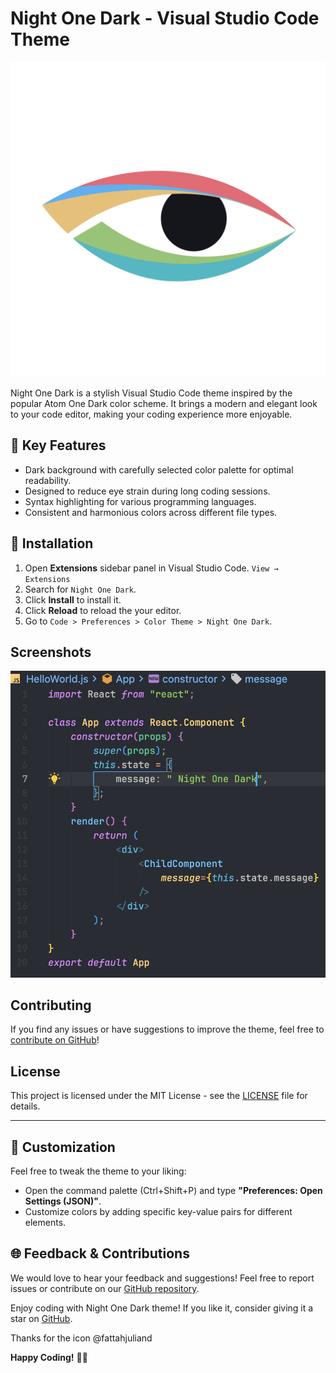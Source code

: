 # Night One Dark - Visual Studio Code Theme

![Night One Dark Preview](https://github.com/0xArdi-N/Night-One-Dark-theme/raw/HEAD/icons/night-one-dark.png)

Night One Dark is a stylish Visual Studio Code theme inspired by the popular Atom One Dark color scheme. It brings a modern and elegant look to your code editor, making your coding experience more enjoyable.

## 🌟 Key Features

- Dark background with carefully selected color palette for optimal readability.
- Designed to reduce eye strain during long coding sessions.
- Syntax highlighting for various programming languages.
- Consistent and harmonious colors across different file types.

## 🔧 Installation

1. Open **Extensions** sidebar panel in Visual Studio Code. `View → Extensions`
2. Search for `Night One Dark`.
3. Click **Install** to install it.
4. Click **Reload** to reload the your editor.
5. Go to `Code > Preferences > Color Theme > Night One Dark`.

## Screenshots

![JavaScript Example](https://github.com/0xArdi-N/Night-One-Dark-theme/raw/HEAD/images/example.png)

## Contributing

If you find any issues or have suggestions to improve the theme, feel free to [contribute on GitHub](https://github.com/ardi-nugraha/Night-One-Dark-theme)!

## License

This project is licensed under the MIT License - see the [LICENSE](https://github.com/0xArdi-N/Night-One-Dark-theme/blob/HEAD/LICENSE) file for details.

---

## 📝 Customization

Feel free to tweak the theme to your liking:

- Open the command palette (Ctrl+Shift+P) and type **"Preferences: Open Settings (JSON)"**.
- Customize colors by adding specific key-value pairs for different elements.

## 🌐 Feedback & Contributions

We would love to hear your feedback and suggestions! Feel free to report issues or contribute on our [GitHub repository](https://github.com/ardinugrxha/night-horizon).

Enjoy coding with Night One Dark theme! If you like it, consider giving it a star on [GitHub](https://github.com/ardi-nugraha/Night-One-Dark-theme).

Thanks for the icon @fattahjuliand

**Happy Coding!** 🌙✨
